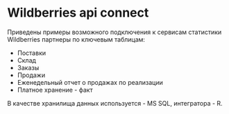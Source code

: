 # Wildberries api connect

 Приведены примеры возможного подключения к сервисам статистики Wildberries партнеры по ключевым таблицам:
  - Поставки
  - Склад
  - Заказы
  - Продажи
  - Еженедельный отчет о продажах по реализации
  - Платное хранение - факт

В качестве хранилища данных используется - MS SQL, интегратора - R.
